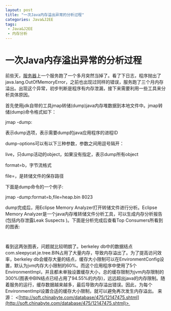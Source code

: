 ```yaml
---
layout: post
title: "一次Java内存溢出异常的分析过程"
categories: Java&J2EE
tags: 
 - Java&J2EE
 - 内存分析
--- 
```


# 一次Java内存溢出异常的分析过程

前些天，[服务器](http://server.chinabyte.com/)上一个服务跑了一个多月突然当掉了。看了下日志，程序抛出了java.lang.OutOfMemoryError，之前也出现过同样的错误，服务跑了三个月内存溢出。出现这个异常，初步判断是程序有内存泄漏，接下来需要利用一些工具来分析具体原因。

首先使用jdk自带的工具jmap转储(dump)java内存堆数据到本地文件中。jmap转储(dump)命令格式如下：

jmap -dump:

表示dump选项，表示需要dump的java应用程序的进程ID

dump-options可以有以下三种参数，参数之间用逗号隔开：

live，只dump活动的object，如果没有指定，表示dump所有object

format=b，字节流格式

file=，是转储文件的保存路径

下面是dump命令的一个例子:

jmap -dump:format=b,file=heap.bin 8023

dump完成后，用Eclipse Memory Analyzer打开转储文件进行分析。Eclipse Memory Analyzer是一个java内存堆转储文件分析工具，可以生成内存分析报告(包括内存泄露Leak Suspects )。下面是分析完成后查看Top Consumers所看到的图表:

![]()

![]()

看到这两张图表，问题就比较明朗了。berkeley db中的数据结点com.sleepycat.je.tree.BIN占用了大量内存，导致内存溢出了。为了提高访问效率，berkeley db会缓存大量的结点，缓存大小限制可以在EnvironmentConfig设置，默认为jvm内存大小限制的60%。而这个应用程序中使用了5个EnvironmentImpl，并且都未单独设置缓存大小，总的缓存限制为jvm内存限制的300%(图表中BIN结点已经占用了94.55%的内存)，远远超出java的内存限制。随着服务的运行，缓存数据越来越多，最后导致内存溢出错误。因此，为每个EnvironmentImpl设置合适的缓存大小限制，就可以避免再次发生内存溢出。
来源： <[http://soft.chinabyte.com/database/475/12147475.shtml](http://soft.chinabyte.com/database/475/12147475.shtml)> 
